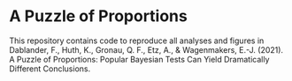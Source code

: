 # A Puzzle of Proportions
This repository contains code to reproduce all analyses and figures in Dablander, F., Huth, K., Gronau, Q. F., Etz, A., & Wagenmakers, E.-J. (2021). A Puzzle of Proportions: Popular Bayesian Tests Can Yield Dramatically Different Conclusions.
